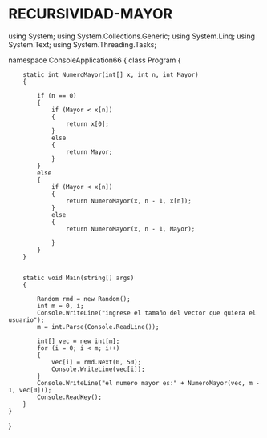 # RECURSIVIDAD-MAYOR
using System;
using System.Collections.Generic;
using System.Linq;
using System.Text;
using System.Threading.Tasks;

namespace ConsoleApplication66
{
    class Program
    {

        static int NumeroMayor(int[] x, int n, int Mayor)
        {

            if (n == 0)
            {
                if (Mayor < x[n])
                {
                    return x[0];
                }
                else
                {
                    return Mayor;
                }
            }
            else
            {
                if (Mayor < x[n])
                {
                    return NumeroMayor(x, n - 1, x[n]);
                }
                else
                {
                    return NumeroMayor(x, n - 1, Mayor);

                }
            }
        }


        static void Main(string[] args)
        {

            Random rmd = new Random();
            int m = 0, i;
            Console.WriteLine("ingrese el tamaño del vector que quiera el usuario");
            m = int.Parse(Console.ReadLine());

            int[] vec = new int[m];
            for (i = 0; i < m; i++)
            {
                vec[i] = rmd.Next(0, 50);
                Console.WriteLine(vec[i]);
            }
            Console.WriteLine("el numero mayor es:" + NumeroMayor(vec, m - 1, vec[0]));
            Console.ReadKey();
        }
    }
}
